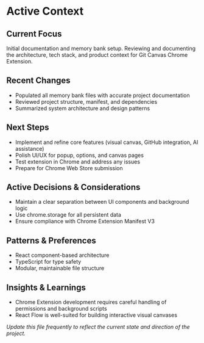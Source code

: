 # Active Context

## Current Focus
Initial documentation and memory bank setup. Reviewing and documenting the architecture, tech stack, and product context for Git Canvas Chrome Extension.

## Recent Changes
- Populated all memory bank files with accurate project documentation
- Reviewed project structure, manifest, and dependencies
- Summarized system architecture and design patterns

## Next Steps
- Implement and refine core features (visual canvas, GitHub integration, AI assistance)
- Polish UI/UX for popup, options, and canvas pages
- Test extension in Chrome and address any issues
- Prepare for Chrome Web Store submission

## Active Decisions & Considerations
- Maintain a clear separation between UI components and background logic
- Use chrome.storage for all persistent data
- Ensure compliance with Chrome Extension Manifest V3

## Patterns & Preferences
- React component-based architecture
- TypeScript for type safety
- Modular, maintainable file structure

## Insights & Learnings
- Chrome Extension development requires careful handling of permissions and background scripts
- React Flow is well-suited for building interactive visual canvases

*Update this file frequently to reflect the current state and direction of the project.*
